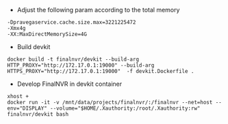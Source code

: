 -   Adjust the following param according to the total memory

```
-Dpravegaservice.cache.size.max=3221225472
-Xmx4g
-XX:MaxDirectMemorySize=4G
```

-   Build devkit

```
docker build -t finalnvr/devkit --build-arg HTTP_PROXY="http://172.17.0.1:19000" --build-arg HTTPS_PROXY="http://172.17.0.1:19000"  -f devkit.Dockerfile .
```

-   Develop FinalNVR in devkit container

```
xhost +
docker run -it -v /mnt/data/projects/finalnvr/:/finalnvr --net=host --env="DISPLAY" --volume="$HOME/.Xauthority:/root/.Xauthority:rw" finalnvr/devkit bash
```
